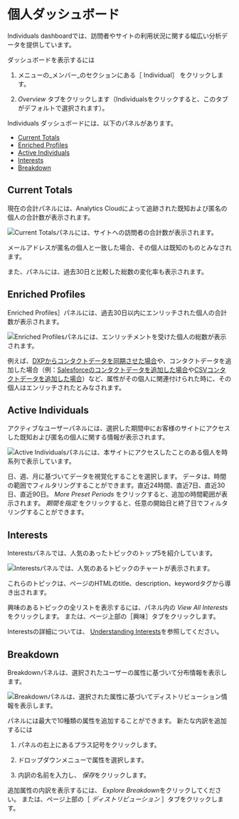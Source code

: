 # 個人ダッシュボード

Individuals dashboardでは、訪問者やサイトの利用状況に関する幅広い分析データを提供しています。

ダッシュボードを表示するには

1. メニューの_メンバー_のセクションにある［ Individual］ をクリックします。

1. _Overview_ タブをクリックします（Individualsをクリックすると、このタブがデフォルトで選択されます）。

Individuals ダッシュボードには、以下のパネルがあります。

* [Current Totals](#current-totals)
* [Enriched Profiles](#enriched-profiles)
* [Active Individuals](#active-individuals)
* [Interests](#interests)
* [Breakdown](#breakdown)

## Current Totals

現在の合計パネルには、Analytics Cloudによって追跡された既知および匿名の個人の合計数が表示されます。

![Current Totalsパネルには、サイトへの訪問者の合計数が表示されます。](./individuals-dashboard/images/01.png)

メールアドレスが匿名の個人と一致した場合、その個人は既知のものとみなされます。

また、パネルには、過去30日と比較した総数の変化率も表示されます。

## Enriched Profiles

Enriched Profiles］パネルには、過去30日以内にエンリッチされた個人の合計数が表示されます。

![Enriched Profilesパネルには、エンリッチメントを受けた個人の総数が表示されます。](./individuals-dashboard/images/02.png)

例えば、[DXPからコンタクトデータを同期させた場合](../../connecting-data-sources/scoping-sites-and-individuals-using-properties.md#syncing-contacts-to-a-property)や、コンタクトデータを追加した場合（例：[Salesforceのコンタクトデータを追加した場合](../../connecting-data-sources/adding-a-salesforce-data-source.md)や[CSVコンタクトデータを追加した場合](../../connecting-data-sources/adding-a-csv-data-source.md)）など、属性がその個人に関連付けられた時に、その個人はエンリッチされたとみなされます。

## Active Individuals

アクティブなユーザーパネルには、選択した期間中にお客様のサイトにアクセスした既知および匿名の個人に関する情報が表示されます。

![Active Individualsパネルには、本サイトにアクセスしたことのある個人を時系列で表示しています。](./individuals-dashboard/images/03.png)

日、週、月に基づいてデータを視覚化することを選択します。 データは、時間の範囲でフィルタリングすることができます。直近24時間、直近7日、直近30日、直近90日。 *More Preset Periods* をクリックすると、追加の時間範囲が表示されます。 *期間を指定* をクリックすると、任意の開始日と終了日でフィルタリングすることができます。

## Interests

Interestsパネルでは、人気のあったトピックのトップ5を紹介しています。

![Interestsパネルでは、人気のあるトピックのチャートが表示されます。](./individuals-dashboard/images/04.png)

これらのトピックは、ページのHTMLのtitle、description、keywordタグから導き出されます。

興味のあるトピックの全リストを表示するには、パネル内の *View All Interests* をクリックします。 または、ページ上部の［興味］タブをクリックします。

Interestsの詳細については、 [Understanding Interests](../../workspace-data/definitions/managing-interest-topics.html#understanding-interests)を参照してください。

## Breakdown

Breakdownパネルは、選択されたユーザーの属性に基づいて分布情報を表示します。

![Breakdownパネルは、選択された属性に基づいてディストリビューション情報を表示します。](./individuals-dashboard/images/05.png)

パネルには最大で10種類の属性を追加することができます。 新たな内訳を追加するには

1. パネルの右上にあるプラス記号をクリックします。

1. ドロップダウンメニューで属性を選択します。

1. 内訳の名前を入力し、 *保存*をクリックします。

追加属性の内訳を表示するには、 *Explore Breakdown*をクリックしてください。 または、ページ上部の［ _ディストリビューション_ ］タブをクリックします。

